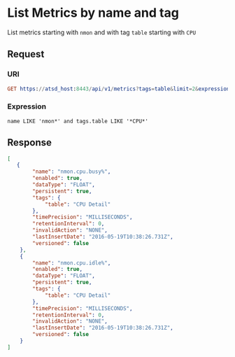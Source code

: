 # List Metrics by name and tag

List metrics starting with `nmon` and with tag `table` starting with `CPU`

## Request 
### URI 
```elm
GET https://atsd_host:8443/api/v1/metrics?tags=table&limit=2&expression=name%20like%20%27nmon*%27%20and%20tags.table%20like%20%27*CPU*%27
```

### Expression

```
name LIKE 'nmon*' and tags.table LIKE '*CPU*'
```

## Response

```json
[
   {
        "name": "nmon.cpu.busy%",
        "enabled": true,
        "dataType": "FLOAT",
        "persistent": true,
        "tags": {
            "table": "CPU Detail"
        },
        "timePrecision": "MILLISECONDS",
        "retentionInterval": 0,
        "invalidAction": "NONE",
        "lastInsertDate": "2016-05-19T10:38:26.731Z",
        "versioned": false
    },
    {
        "name": "nmon.cpu.idle%",
        "enabled": true,
        "dataType": "FLOAT",
        "persistent": true,
        "tags": {
            "table": "CPU Detail"
        },
        "timePrecision": "MILLISECONDS",
        "retentionInterval": 0,
        "invalidAction": "NONE",
        "lastInsertDate": "2016-05-19T10:38:26.731Z",
        "versioned": false
    }
]
```
